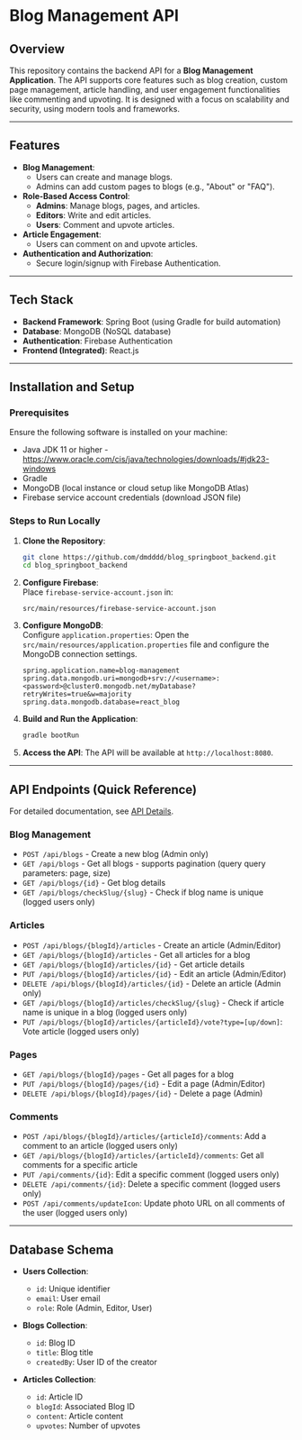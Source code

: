 # Blog Management API

## Overview
This repository contains the backend API for a **Blog Management Application**. The API supports core features such as blog creation, custom page management, article handling, and user engagement functionalities like commenting and upvoting. It is designed with a focus on scalability and security, using modern tools and frameworks.

---

## Features
- **Blog Management**:
  - Users can create and manage blogs.
  - Admins can add custom pages to blogs (e.g., "About" or "FAQ").
- **Role-Based Access Control**:
  - **Admins**: Manage blogs, pages, and articles.
  - **Editors**: Write and edit articles.
  - **Users**: Comment and upvote articles.
- **Article Engagement**:
  - Users can comment on and upvote articles.
- **Authentication and Authorization**:
  - Secure login/signup with Firebase Authentication.

---

## Tech Stack
- **Backend Framework**: Spring Boot (using Gradle for build automation)
- **Database**: MongoDB (NoSQL database)
- **Authentication**: Firebase Authentication
- **Frontend (Integrated)**: React.js

---

## Installation and Setup

### Prerequisites
Ensure the following software is installed on your machine:
- Java JDK 11 or higher - https://www.oracle.com/cis/java/technologies/downloads/#jdk23-windows
- Gradle
- MongoDB (local instance or cloud setup like MongoDB Atlas)
- Firebase service account credentials (download JSON file)

### Steps to Run Locally
1. **Clone the Repository**:
   ```bash
   git clone https://github.com/dmdddd/blog_springboot_backend.git
   cd blog_springboot_backend
   ```
2. **Configure Firebase**:  
   Place `firebase-service-account.json` in:
   ```
   src/main/resources/firebase-service-account.json
   ```
3. **Configure MongoDB**:  
   Configure `application.properties`: Open the `src/main/resources/application.properties` file and configure the MongoDB connection settings.
   ```properties
   spring.application.name=blog-management
   spring.data.mongodb.uri=mongodb+srv://<username>:<password>@cluster0.mongodb.net/myDatabase?retryWrites=true&w=majority
   spring.data.mongodb.database=react_blog
   ```
4. **Build and Run the Application**:
   ```bash
   gradle bootRun
   ```
5. **Access the API**:
   The API will be available at `http://localhost:8080`.
   
---
## API Endpoints (Quick Reference)
For detailed documentation, see [API Details](API_DETAILS.md).

### Blog Management
- `POST /api/blogs` - Create a new blog (Admin only)
- `GET /api/blogs` - Get all blogs - supports pagination (query query parameters: page, size)
- `GET /api/blogs/{id}` - Get blog details
- `GET /api/blogs/checkSlug/{slug}` - Check if blog name is unique (logged users only)
<!-- - `PUT /api/blogs/{id}` - Update a blog (Admin only) -->
<!-- - `DELETE /api/blogs/{id}` - Delete a blog (Admin only) -->

### Articles
- `POST /api/blogs/{blogId}/articles` - Create an article (Admin/Editor)
- `GET /api/blogs/{blogId}/articles` - Get all articles for a blog
- `GET /api/blogs/{blogId}/articles/{id}` - Get article details
- `PUT /api/blogs/{blogId}/articles/{id}` - Edit an article (Admin/Editor)
- `DELETE /api/blogs/{blogId}/articles/{id}` - Delete an article (Admin only)
- `GET /api/blogs/{blogId}/articles/checkSlug/{slug}` - Check if article name is unique in a blog (logged users only)
- `PUT /api/blogs/{blogId}/articles/{articleId}/vote?type=[up/down]`: Vote article (logged users only)

### Pages
- `GET /api/blogs/{blogId}/pages` - Get all pages for a blog
- `PUT /api/blogs/{blogId}/pages/{id}` - Edit a page (Admin/Editor)
- `DELETE /api/blogs/{blogId}/pages/{id}` - Delete a page (Admin)

### Comments
- `POST /api/blogs/{blogId}/articles/{articleId}/comments`: Add a comment to an article (logged users only)
- `GET /api/blogs/{blogId}/articles/{articleId}/comments`: Get all comments for a specific article
- `PUT /api/comments/{id}`: Edit a specific comment (logged users only)
- `DELETE /api/comments/{id}`: Delete a specific comment (logged users only)
- `POST /api/comments/updateIcon`: Update photo URL on all comments of the user (logged users only)

---

## Database Schema
- **Users Collection**:
  - `id`: Unique identifier
  - `email`: User email
  - `role`: Role (Admin, Editor, User)

- **Blogs Collection**:
  - `id`: Blog ID
  - `title`: Blog title
  - `createdBy`: User ID of the creator

- **Articles Collection**:
  - `id`: Article ID
  - `blogId`: Associated Blog ID
  - `content`: Article content
  - `upvotes`: Number of upvotes
